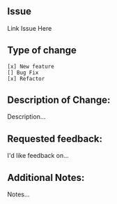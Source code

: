 ## Issue

Link Issue Here
    
## Type of change

    [x] New feature
    [] Bug Fix
    [x] Refactor

## Description of Change:

Description...
    
## Requested feedback: 

I'd like feedback on...


## Additional Notes:

Notes...
